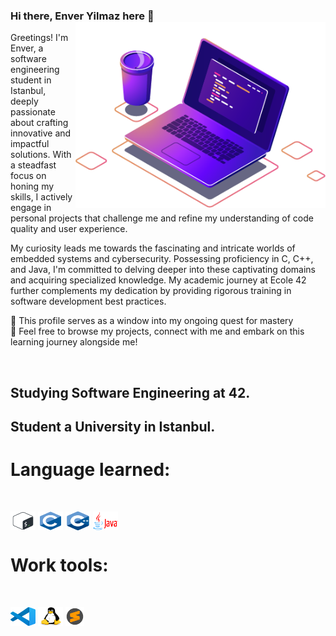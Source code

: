 ### Hi there, Enver Yilmaz here 👋<img src="https://github.com/enverbey/42_projects_png/blob/master/computer-illustration.png" min-width="400px" max-width="400px" width="400px" align="right" alt="jorge Alves">

Greetings! I'm Enver, a software engineering student in Istanbul, deeply passionate about crafting innovative and impactful solutions. With a steadfast focus on honing my skills, I actively engage in personal projects that challenge me and refine my understanding of code quality and user experience.

My curiosity leads me towards the fascinating and intricate worlds of embedded systems and cybersecurity. Possessing proficiency in C, C++, and Java, I'm committed to delving deeper into these captivating domains and acquiring specialized knowledge. My academic journey at Ecole 42 further complements my dedication by providing rigorous training in software development best practices.

🚀 This profile serves as a window into my ongoing quest for mastery <br>
🚀 Feel free to browse my projects, connect with me and embark on this learning journey alongside me!


<br>

## Studying Software Engineering at 42.
## Student a University in Istanbul.
# Language learned:

<div style="display: inline_block"><br>
  
  <a href="https://github.com/enverbey"><img align="center" alt="Jorge-C" height="30" width="40" src="https://github.com/enverbey/42_projects_png/blob/master/bash_SVG.svg" /></a>
  <a href="https://github.com/enverbey"><img align="center" alt="Jorge-C" height="30" width="40" src="https://github.com/enverbey/42_projects_png/blob/master/C_svg.svg" /></a>
  <a href="https://github.com/enverbey"><img align="center" alt="Jorge-C" height="30" width="40" src="https://github.com/enverbey/42_projects_png/blob/master/cpppp.svg" /></a>
  <a href="https://github.com/enverbey"><img align="center" alt="Jorge-C" height="30" width="40" src="https://github.com/enverbey/42_projects_png/blob/master/java.png" /></a>
  
</div>
  
  # Work tools:

<div style="display: inline_block"><br>

  <a href="https://github.com/enverbey"><img align="center" alt="Jorge-C" height="30" width="40" src="https://github.com/enverbey/42_projects_png/blob/master/vs_SVG.svg" /></a>
  <a href="https://github.com/enverbey"><img align="center" alt="Jorge-C" height="30" width="40" src="https://github.com/enverbey/42_projects_png/blob/master/linux_SVG.svg" /></a>
  <a href="https://github.com/enverbey"><img align="center" alt="Jorge-C" height="30" width="30" src="https://github.com/enverbey/42_projects_png/blob/master/sublime2.png" /></a>
  
</div>
<br>

<!---
## Feel free to get in touch with me:
 <div>
  <a href="https://instagram.com/devjota" target="_blank"><img src="https://img.shields.io/badge/-Instagram-%23E4405F?style=for-the-badge&logo=instagram&logoColor=white" target="_blank"></a>
  <a href = "mailto:jorgeedualves84@gmail.com"><img src="https://img.shields.io/badge/-Gmail-%23333?style=for-the-badge&logo=gmail&logoColor=white" target="_blank"></a>
  <a href="https://www.linkedin.com/in/jorge-eduardo-alves-094b4331/" target="_blank"><img src="https://img.shields.io/badge/-LinkedIn-%230077B5?style=for-the-badge&logo=linkedin&logoColor=white" target="_blank"></a> 
</div>
*/
--->
